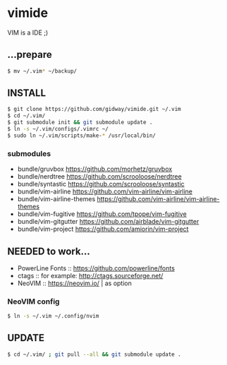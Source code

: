 # vimide
VIM is a IDE ;)

## ...prepare
```bash
$ mv ~/.vim* ~/backup/
```
## INSTALL
```bash
$ git clone https://github.com/gidway/vimide.git ~/.vim
$ cd ~/.vim/
$ git submodule init && git submodule update .
$ ln -s ~/.vim/configs/.vimrc ~/
$ sudo ln ~/.vim/scripts/make-* /usr/local/bin/
```
### submodules
* bundle/gruvbox https://github.com/morhetz/gruvbox
* bundle/nerdtree https://github.com/scrooloose/nerdtree
* bundle/syntastic https://github.com/scrooloose/syntastic
* bundle/vim-airline https://github.com/vim-airline/vim-airline
* bundle/vim-airline-themes https://github.com/vim-airline/vim-airline-themes
* bundle/vim-fugitive https://github.com/tpope/vim-fugitive
* bundle/vim-gitgutter https://github.com/airblade/vim-gitgutter
* bundle/vim-project https://github.com/amiorin/vim-project

## NEEDED to work...

* PowerLine Fonts :: https://github.com/powerline/fonts
* ctags :: for example: http://ctags.sourceforge.net/
* NeoVIM :: https://neovim.io/ | as option

### NeoVIM config
```bash
$ ln -s ~/.vim ~/.config/nvim
```

## UPDATE
```bash
$ cd ~/.vim/ ; git pull --all && git submodule update .
```
